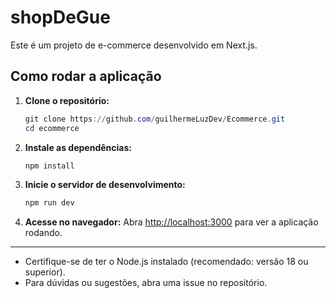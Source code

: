 # shopDeGue

Este é um projeto de e-commerce desenvolvido em Next.js.

## Como rodar a aplicação

1. **Clone o repositório:**
   ```powershell
   git clone https://github.com/guilhermeLuzDev/Ecommerce.git
   cd ecommerce
   ```

2. **Instale as dependências:**
   ```powershell
   npm install
   ```

3. **Inicie o servidor de desenvolvimento:**
   ```powershell
   npm run dev
   ```

4. **Acesse no navegador:**
   Abra [http://localhost:3000](http://localhost:3000) para ver a aplicação rodando.

---

- Certifique-se de ter o Node.js instalado (recomendado: versão 18 ou superior).
- Para dúvidas ou sugestões, abra uma issue no repositório.
